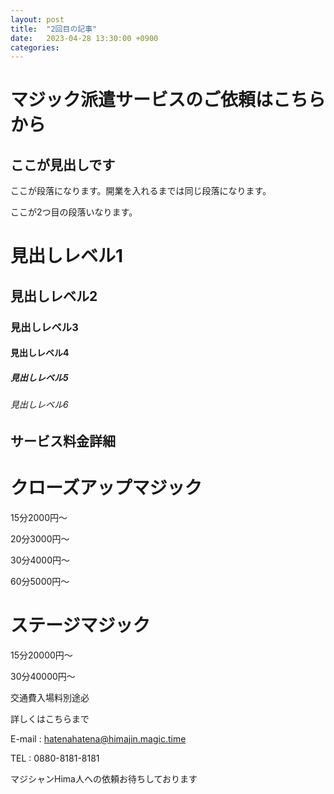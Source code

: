 ```yaml
---
layout: post
title:  "2回目の記事"
date:   2023-04-28 13:30:00 +0900
categories:
---
```

# マジック派遣サービスのご依頼はこちらから

## ここが見出しです
ここが段落になります。開業を入れるまでは同じ段落になります。

ここが2つ目の段落いなります。

# 見出しレベル1
## 見出しレベル2
### 見出しレベル3
#### 見出しレベル4
##### 見出しレベル5
###### 見出しレベル6

## サービス料金詳細


# クローズアップマジック


15分2000円～

20分3000円～

30分4000円～

60分5000円～

# ステージマジック


15分20000円～

30分40000円～

交通費入場料別途必

詳しくはこちらまで

E-mail : hatenahatena@himajin.magic.time

TEL : 0880-8181-8181

マジシャンHima人への依頼お待ちしております